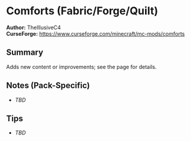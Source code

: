 # Comforts (Fabric/Forge/Quilt)

**Author:** TheIllusiveC4  
**CurseForge:** https://www.curseforge.com/minecraft/mc-mods/comforts

## Summary
Adds new content or improvements; see the page for details.

## Notes (Pack-Specific)
- _TBD_

## Tips
- _TBD_

